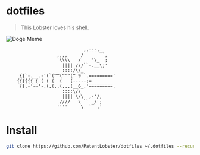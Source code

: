 # dotfiles

> This Lobster loves his shell.


![Doge Meme](http://i.imgur.com/5N3IEq2.jpg)

```
                             ,.---._
                   ,,,,     /       `,
                    \\\\   /    '\_  ;
                     |||| /\/``-.__\;'
                     ::::/\/_
     {{`-.__.-'(`(^^(^^^(^ 9 `.========='
    {{{{{{ { ( ( (  (   (-----:=
     {{.-'~~'-.(,(,,(,,,(__6_.'=========.
                     ::::\/\
                     |||| \/\  ,-'/,
                    ////   \ `` _/ ;
                   ''''     \  `  .'
```

# Install
```bash
git clone https://github.com/PatentLobster/dotfiles ~/.dotfiles --recurse-submodules --remote-submodules && ~/.dotfiles/tools/install.sh
```
